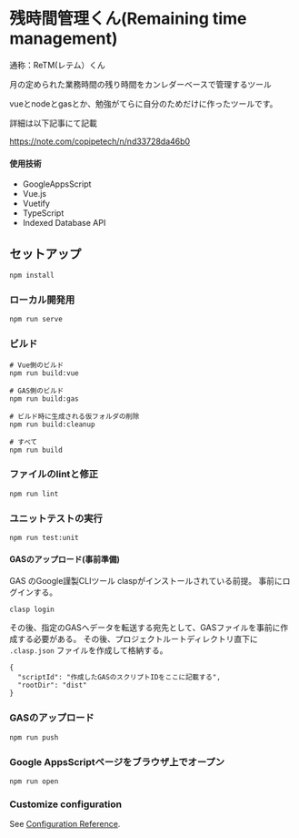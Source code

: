 # 残時間管理くん(Remaining time management)
通称：ReTM(レテム）くん

月の定められた業務時間の残り時間をカンレダーベースで管理するツール

vueとnodeとgasとか、勉強がてらに自分のためだけに作ったツールです。

詳細は以下記事にて記載

https://note.com/copipetech/n/nd33728da46b0

#### 使用技術
 - GoogleAppsScript
 - Vue.js
 - Vuetify
 - TypeScript
 - Indexed Database API


## セットアップ
```
npm install
```

### ローカル開発用
```
npm run serve
```

### ビルド
```
# Vue側のビルド
npm run build:vue

# GAS側のビルド
npm run build:gas

# ビルド時に生成される仮フォルダの削除
npm run build:cleanup

# すべて
npm run build

```

### ファイルのlintと修正
```
npm run lint
```

### ユニットテストの実行
```
npm run test:unit
```

#### GASのアップロード(事前準備)
GAS のGoogle謹製CLIツール claspがインストールされている前提。
事前にログインする。
```
clasp login
```

その後、指定のGASへデータを転送する宛先として、GASファイルを事前に作成する必要がある。
その後、プロジェクトルートディレクトリ直下に `.clasp.json` ファイルを作成して格納する。
```
{
  "scriptId": "作成したGASのスクリプトIDをここに記載する",
  "rootDir": "dist"
}

```
### GASのアップロード
```
npm run push
```

### Google AppsScriptページをブラウザ上でオープン
```
npm run open
```


### Customize configuration
See [Configuration Reference](https://cli.vuejs.org/config/).
